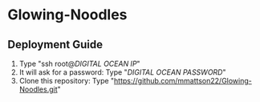 # Glowing-Noodles

## Deployment Guide
1. Type "ssh root@_DIGITAL OCEAN IP_"
2. It will ask for a password: Type "_DIGITAL OCEAN PASSWORD_"
3. Clone this repository: Type "https://github.com/mmattson22/Glowing-Noodles.git"
